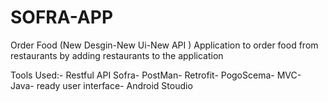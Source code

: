 # SOFRA-APP
Order Food (New Desgin-New Ui-New API )
Application to order food from restaurants by adding restaurants to the application

Tools Used:-
Restful API Sofra-
PostMan-
Retrofit-
PogoScema-
MVC-
Java-
ready user interface- 
Android Stoudio


